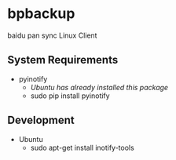 bpbackup
========

baidu pan sync Linux Client

System Requirements
-------------------

* pyinotify
    - *Ubuntu has already installed this package*
    - sudo pip install pyinotify

Development
-----------

* Ubuntu
    - sudo apt-get install inotify-tools
